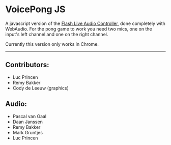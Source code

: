 # VoicePong JS

A javascript version of the [Flash Live Audio Controller](https://github.com/jankeesvw/flashliveaudiocontroller), done completely with WebAudio.
For the pong game to work you need two mics, one on the input's left channel and one on the right channel.

Currently this version only works in Chrome.

---

## Contributors:

* Luc Princen
* Remy Bakker
* Cody de Leeuw (graphics)


## Audio:

* Pascal van Gaal
* Daan Janssen
* Remy Bakker
* Mark Gruntjes
* Luc Princen